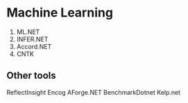 # Machine Learning 

1. ML.NET
2. INFER.NET
3. Accord.NET
4. CNTK

## Other tools

ReflectInsight
Encog
AForge.NET
BenchmarkDotnet
Kelp.net